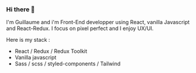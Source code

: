 ### Hi there 👋
I'm Guillaume and i'm Front-End developper using React, vanilla Javascript and React-Redux. 
I focus on pixel perfect and I enjoy UX/UI.

Here is my stack :

- React / Redux / Redux Toolkit
- Vanilla javascript
- Sass / scss / styled-components / Tailwind

